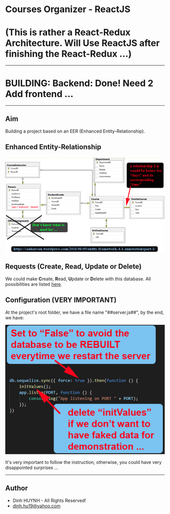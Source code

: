 # Courses Organizer - ReactJS
# (This is rather a React-Redux Architecture. Will Use ReactJS after finishing the React-Redux ...)

---
# BUILDING: Backend: Done! Need 2 Add frontend ...

---

## Aim
Building a project based on an EER (Enhanced Entity-Relationship).

## Enhanced Entity-Relationship

![alt text](assets/img/SchoolDataModel.jpg)

## Requests (**C**reate, **R**ead, **U**pdate or **D**elete)
We could make **C**reate, **R**ead, **U**pdate or **D**elete with this database. All possibilities are listed [here](./assets/docs/requests.md).

## Configuration (VERY IMPORTANT)

At the project's root folder, we have a file name "##server.js##", by the end, we have:

![alt text](assets/img/server_config.jpg)

It's very important to follow the instruction, otherwise, you could have very disappointed surprises ...

---------------

## Author
* Dinh HUYNH - All Rights Reserved!
* dinh.hu19@yahoo.com